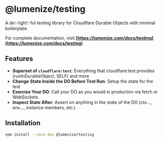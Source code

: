# @lumenize/testing

A de✨light✨ful testing library for Cloudflare Durable Objects with minimal boilerplate.

For complete documentation, visit **[https://lumenize.com/docs/testing](https://lumenize.com/docs/testing)**

## Features

- **Superset of `cloudflare:test`**: Everything that cloudflare:test provides (runInDurableObject, SELF) and more
- **Change State Inside the DO Before Test Run**: Setup the state for the test
- **Exercise Your DO**: Call your DO as you would in production via fetch or WebSockets
- **Inspect State After**: Assert on anything in the state of the DO (ctx..., env..., instance members, etc.)

## Installation

```bash
npm install --save-dev @lumenize/testing
```


